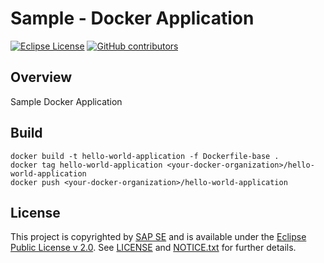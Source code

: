 # Sample - Docker Application

[![Eclipse License](http://img.shields.io/badge/license-Eclipse-brightgreen.svg)](LICENSE)
[![GitHub contributors](https://img.shields.io/github/contributors/dirigiblelabs/sample-docker-application.svg)](https://github.com/dirigiblelabs/sample-docker-application/graphs/contributors)

## Overview

Sample Docker Application

## Build

```
docker build -t hello-world-application -f Dockerfile-base .
docker tag hello-world-application <your-docker-organization>/hello-world-application
docker push <your-docker-organization>/hello-world-application
```

## License

This project is copyrighted by [SAP SE](http://www.sap.com/) and is available under the [Eclipse Public License v 2.0](https://www.eclipse.org/legal/epl-v20.html). See [LICENSE](LICENSE) and [NOTICE.txt](NOTICE.txt) for further details.
